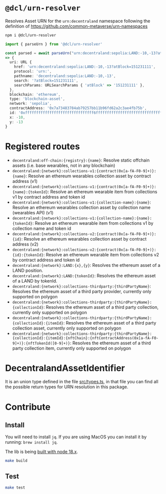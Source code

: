 # `@dcl/urn-resolver`

Resolves Asset URN for the `urn:decentraland` namespace following the definition of https://github.com/common-metaverse/urn-namespaces

```bash
npm i @dcl/urn-resolver
```

```typescript
import { parseUrn } from '@dcl/urn-resolver'

const parsed = await parseUrn("urn:decentraland:sepolia:LAND:-10,-13?atBlock=151231111")
=> {
  uri: URL {
    href: 'urn:decentraland:sepolia:LAND:-10,-13?atBlock=151231111',
    protocol: 'urn:',
    pathname: 'decentraland:sepolia:LAND:-10,-13',
    search: '?atBlock=151231111',
    searchParams: URLSearchParams { 'atBlock' => '151231111' },
  },
  blockchain: 'ethereum',
  type: 'blockchain-asset',
  network: 'sepolia',
  contractAddress: '0x7a73483784ab79257bb11b96fd62a2c3ae4fb75b',
  id: '0xfffffffffffffffffffffffffffffff6fffffffffffffffffffffffffffffff3',
  x: -10,
  y: -13
}
```

# Registered routes

- `decentraland:off-chain:{registry}:{name}`: Resolve static offchain assets (i.e. base wearables, not in any blockchain)
- `decentraland:{network}:collections-v1:{contract(0x[a-fA-F0-9]+)}:{name}`: Resolve an ethereum wearables collection asset by contract address (v1)
- `decentraland:{network}:collections-v1:{contract(0x[a-fA-F0-9]+)}:{name}:{tokenId}`: Resolve an ethereum wearable item from collections v1 by contract address and token id
- `decentraland:{network}:collections-v1:{collection-name}:{name}`: Resolve an ethereum wearables collection asset by collection name (wearables API) (v1)
- `decentraland:{network}:collections-v1:{collection-name}:{name}:{tokenId}`: Resolve an ethereum wearable item from collections v1 by collection name and token id
- `decentraland:{network}:collections-v2:{contract(0x[a-fA-F0-9]+)}:{id}`: Resolve an ethereum wearables collection asset by contract address (v2)
- `decentraland:{network}:collections-v2:{contract(0x[a-fA-F0-9]+)}:{id}:{tokenId}`: Resolve an ethereum wearable item from collections v2 by contract address and token id
- `decentraland:{network}:LAND:{x},{y}`: Resolves the ethereum asset of a LAND position.
- `decentraland:{network}:LAND:{tokenId}`: Resolves the ethereum asset of a LAND by tokenId.
- `decentraland:{network}:collections-thirdparty:{thirdPartyName}`: Resolves the ethereum asset of a third party provider, currently only supported on polygon
- `decentraland:{network}:collections-thirdparty:{thirdPartyName}:{collectionId}`: Resolves the ethereum asset of a third party collection, currently only supported on polygon
- `decentraland:{network}:collections-thirdparty:{thirdPartyName}:{collectionId}:{itemId}`: Resolves the ethereum asset of a third party collection asset, currently only supported on polygon
- `decentraland:{network}:collections-thirdparty:{thirdPartyName}:{collectionId}:{itemId}:{nftChain}:{nftContractAddress(0x[a-fA-F0-9]+)}:{nftTokenId([0-9]+)}`: Resolves the ethereum asset of a third party collection item, currently only supported on polygon

# DecentralandAssetIdentifier

It is an union type defined in the file [src/types.ts](src/types.ts), in that file you can find all the possible return types for URN resolution in this package.

# Contribute

## Install

You will need to install `jq`. If you are using MacOS you can install it by running: `brew install jq`.

The lib is being [built with node 18.x](.github/workflows/ci.yml).

```bash
make build
```

## Test

```bash
make test
```
